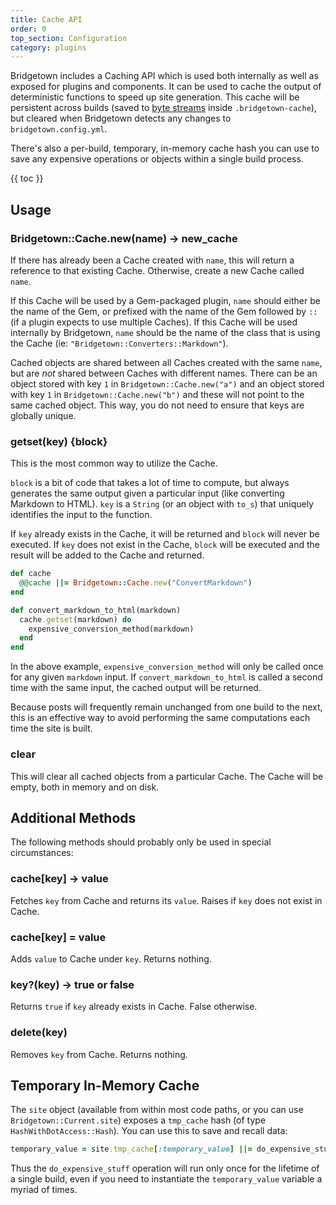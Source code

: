 ```yaml
---
title: Cache API
order: 0
top_section: Configuration
category: plugins
---
```


Bridgetown includes a Caching API which is used both internally as well as exposed for plugins and components. It can be used to cache the output of deterministic functions to speed up site generation. This cache will be persistent across builds (saved to [byte streams](https://ruby-doc.org/core-3.1.0/Marshal.html) inside `.bridgetown-cache`), but
cleared when Bridgetown detects any changes to `bridgetown.config.yml`.

There's also a per-build, temporary, in-memory cache hash you can use to save any expensive operations or objects within a single build process.

{{ toc }}

## Usage

### Bridgetown::Cache.new(name) → new_cache

If there has already been a Cache created with `name`, this will return a
reference to that existing Cache. Otherwise, create a new Cache called `name`.

If this Cache will be used by a Gem-packaged plugin, `name` should either be the
name of the Gem, or prefixed with the name of the Gem followed by `::` (if a
plugin expects to use multiple Caches). If this Cache will be used internally by
Bridgetown, `name` should be the name of the class that is using the Cache (ie:
`"Bridgetown::Converters::Markdown"`).

Cached objects are shared between all Caches created with the same `name`, but
are _not_ shared between Caches with different names. There can be an object
stored with key `1` in `Bridgetown::Cache.new("a")` and an object stored with key
`1` in `Bridgetown::Cache.new("b")` and these will not point to the same cached
object. This way, you do not need to ensure that keys are globally unique.

### getset(key) {block}

This is the most common way to utilize the Cache.

`block` is a bit of code that takes a lot of time to compute, but always
generates the same output given a particular input (like converting Markdown to
HTML). `key` is a `String` (or an object with `to_s`) that uniquely identifies
the input to the function.

If `key` already exists in the Cache, it will be returned and `block` will never
be executed. If `key` does not exist in the Cache, `block` will be executed and
the result will be added to the Cache and returned.

```ruby
def cache
  @@cache ||= Bridgetown::Cache.new("ConvertMarkdown")
end

def convert_markdown_to_html(markdown)
  cache.getset(markdown) do
    expensive_conversion_method(markdown)
  end
end
```

In the above example, `expensive_conversion_method` will only be called once for
any given `markdown` input. If `convert_markdown_to_html` is called a second
time with the same input, the cached output will be returned.

Because posts will frequently remain unchanged from one build to the next, this
is an effective way to avoid performing the same computations each time the site
is built.

### clear

This will clear all cached objects from a particular Cache. The Cache will be
empty, both in memory and on disk.

## Additional Methods

The following methods should probably only be used in special circumstances:

### cache[key] → value

Fetches `key` from Cache and returns its `value`. Raises if `key` does not exist
in Cache.

### cache[key] = value

Adds `value` to Cache under `key`.
Returns nothing.

### key?(key) → true or false

Returns `true` if `key` already exists in Cache. False otherwise.

### delete(key)

Removes `key` from Cache.
Returns nothing.

## Temporary In-Memory Cache

The `site` object (available from within most code paths, or you can use `Bridgetown::Current.site`) exposes a `tmp_cache` hash (of type `HashWithDotAccess::Hash`). You can use this to save and recall data:

```ruby
temporary_value = site.tmp_cache[:temporary_value] ||= do_expensive_stuff
```

Thus the `do_expensive_stuff` operation will run only once for the lifetime of a single build, even if you need to instantiate the `temporary_value` variable a myriad of times.
